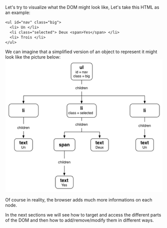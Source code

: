 Let's try to visualize what the DOM might look like, Let's take this HTML as an example:

```
<ul id="nav" class="big">
  <li> Un </li>
  <li class="selected"> Deux <span>Yes</span> </li>
  <li> Trois </li>
</ul>
```

We can imagine that a simplified version of an object to represent it might look like the picture below:
![](.guides/img/illu-dol1.png)

Of course in reality, the browser adds much more informations on each node.

In the next sections we will see how to target and access the different parts of the DOM and then how to add/remove/modify them in different ways.